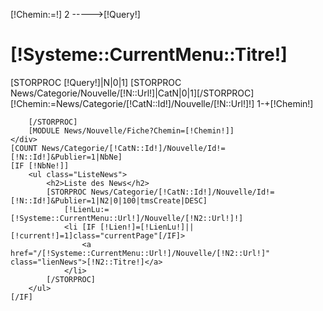 [!Chemin:=!]
2 ----->[!Query!]
<div class="ListeNews">
	<h1>[!Systeme::CurrentMenu::Titre!]</h1>
	<div id="ContentCategorie"> 
		[STORPROC [!Query!]|N|0|1]
			[STORPROC News/Categorie/Nouvelle/[!N::Url!]|CatN|0|1][/STORPROC]
			[!Chemin:=News/Categorie/[!CatN::Id!]/Nouvelle/[!N::Url!]!]
			1-+[!Chemin!]<br />
			
		[/STORPROC]
		[MODULE News/Nouvelle/Fiche?Chemin=[!Chemin!]]
	</div>
	[COUNT News/Categorie/[!CatN::Id!]/Nouvelle/Id!=[!N::Id!]&Publier=1|NbNe]
	[IF [!NbNe!]]
		<ul class="ListeNews">
			<h2>Liste des News</h2>
			[STORPROC News/Categorie/[!CatN::Id!]/Nouvelle/Id!=[!N::Id!]&Publier=1|N2|0|100|tmsCreate|DESC]
				[!LienLu:=[!Systeme::CurrentMenu::Url!]/Nouvelle/[!N2::Url!]!]
				<li [IF [!Lien!]=[!LienLu!]||[!current!]=1]class="currentPage"[/IF]>
					<a href="/[!Systeme::CurrentMenu::Url!]/Nouvelle/[!N2::Url!]" class="lienNews">[!N2::Titre!]</a>
				</li>
			[/STORPROC]
		</ul>
	[/IF]		
</div>
